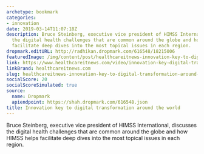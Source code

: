 ```yaml
---
archetype: bookmark
categories:
- innovation
date: 2019-03-14T11:07:18Z
description: Bruce Steinberg, executive vice president of HIMSS International, discusses
  the digital health challenges that are common around the globe and how HIMSS helps
  facilitate deep dives into the most topical issues in each region.
dropmark.editURL: http://radhikan.dropmark.com/616548/18215006
featuredImage: /img/content/post/healthcareitnews-innovation-key-to-digital-transformation-around-the-world.jpg
link: https://www.healthcareitnews.com/video/innovation-key-digital-transformation-around-world
linkBrand: healthcareitnews.com
slug: healthcareitnews-innovation-key-to-digital-transformation-around-the-world
socialScore: 20
socialScoreSimulated: true
source:
  name: Dropmark
  apiendpoint: https://shah.dropmark.com/616548.json
title: Innovation key to digital transformation around the world
---
```

Bruce Steinberg, executive vice president of HIMSS International, discusses the digital health challenges that are common around the globe and how HIMSS helps facilitate deep dives into the most topical issues in each region.